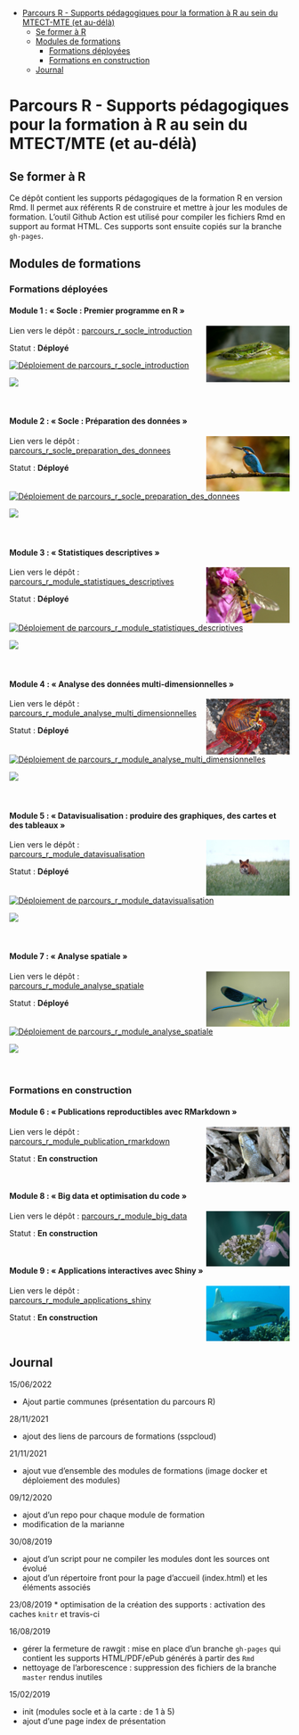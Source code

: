 
  - [Parcours R - Supports pédagogiques pour la formation à R au sein du MTECT-MTE (et
    au-délà)](#parcours-r---supports-pédagogiques-pour-la-formation-à-r-au-sein-du-mtect-mte-et-au-délà)
      - [Se former à R](#se-former-à-r)
      - [Modules de formations](#modules-de-formations)
          - [Formations déployées](#formations-déployées)
          - [Formations en construction](#formations-en-construction)
      - [Journal](#journal)

<!-- README.md est généré à partir du README.Rmd. Merci d'éditer ce fichier -->

# Parcours R - Supports pédagogiques pour la formation à R au sein du MTECT/MTE (et au-délà)

<!-- badges: start -->

<!-- badges: end -->

## Se former à R

Ce dépôt contient les supports pédagogiques de la formation R en version
Rmd. Il permet aux référents R de construire et mettre à jour les
modules de formation. L’outil Github Action est utilisé pour compiler
les fichiers Rmd en support au format HTML. Ces supports sont ensuite
copiés sur la branche `gh-pages`.

## Modules de formations

### Formations déployées

#### Module 1 : « Socle : Premier programme en R »

<img src="docs/assets/images/grenouille.jpg" alt="grenouille.jpg" align="right" style="width:150px;"/>

Lien vers le dépôt :
[parcours\_r\_socle\_introduction](https://github.com/MTES-MCT/parcours_r_socle_introduction)

Statut : **Déployé**

[![Déploiement de
parcours\_r\_socle\_introduction](https://github.com/MTES-MCT/parcours_r_socle_introduction/actions/workflows/rstudio-image-build.yml/badge.svg)](https://github.com/MTES-MCT/parcours_r_socle_introduction/actions/workflows/rstudio-image-build.yml)

[![](https://img.shields.io/badge/SSPCloud-ParcoursR_M1-blue)](https://datalab.sspcloud.fr/launcher/inseefrlab-helm-charts-datascience/rstudio?autoLaunch=true&onyxia.friendlyName=«ParcoursR_M1»&service.image.custom.enabled=true&service.image.custom.version=«ghcr.io%2Fmtes-mct%2Fparcours_r_socle_introduction-4.0.4»&security.allowlist.enabled=false&init.personalInit=«https%3A%2F%2Fraw.githubusercontent.com%2FMTES-MCT%2Fparcours-r%2Fmaster%2Finit_script_formation.sh»)

 

#### Module 2 : « Socle : Préparation des données »

<img src="docs/assets/images/martin.jpg" alt="martin.jpg" align="right" style="width:150px;"/>

Lien vers le dépôt :
[parcours\_r\_socle\_preparation\_des\_donnees](https://github.com/MTES-MCT/parcours_r_socle_preparation_des_donnees)

Statut : **Déployé**

[![Déploiement de
parcours\_r\_socle\_preparation\_des\_donnees](https://github.com/MTES-MCT/parcours_r_socle_preparation_des_donnees/actions/workflows/rstudio-image-build.yml/badge.svg)](https://github.com/MTES-MCT/parcours_r_socle_preparation_des_donnees/actions/workflows/rstudio-image-build.yml)

[![](https://img.shields.io/badge/SSPCloud-ParcoursR_M2-blue)](https://datalab.sspcloud.fr/launcher/inseefrlab-helm-charts-datascience/rstudio?autoLaunch=true&onyxia.friendlyName=«ParcoursR_M2»&service.image.custom.enabled=true&service.image.custom.version=«ghcr.io%2Fmtes-mct%2Fparcours_r_socle_preparation_des_donnees-4.0.4»&security.allowlist.enabled=false&init.personalInit=«https%3A%2F%2Fraw.githubusercontent.com%2FMTES-MCT%2Fparcours-r%2Fmaster%2Finit_script_formation.sh»)

 

#### Module 3 : « Statistiques descriptives »

<img src="docs/assets/images/pollinisateur.jpg" alt="pollinisateur.jpg" align="right" style="width:150px;"/>

Lien vers le dépôt :
[parcours\_r\_module\_statistiques\_descriptives](https://github.com/MTES-MCT/parcours_r_module_statistiques_descriptives)

Statut : **Déployé**

[![Déploiement de
parcours\_r\_module\_statistiques\_descriptives](https://github.com/MTES-MCT/parcours_r_module_statistiques_descriptives/actions/workflows/rstudio-image-build.yml/badge.svg)](https://github.com/MTES-MCT/parcours_r_module_statistiques_descriptives/actions/workflows/rstudio-image-build.yml)

[![](https://img.shields.io/badge/SSPCloud-ParcoursR_M3-blue)](https://datalab.sspcloud.fr/launcher/inseefrlab-helm-charts-datascience/rstudio?autoLaunch=true&onyxia.friendlyName=«ParcoursR_M3»&service.image.custom.enabled=true&service.image.custom.version=«ghcr.io%2Fmtes-mct%2Fparcours_r_module_statistiques_descriptives-4.0.4»&security.allowlist.enabled=false&init.personalInit=«https%3A%2F%2Fraw.githubusercontent.com%2FMTES-MCT%2Fparcours-r%2Fmaster%2Finit_script_formation.sh»)

 

#### Module 4 : « Analyse des données multi-dimensionnelles »

<img src="docs/assets/images/crabe.jpg" alt="crabe.jpg" align="right" style="width:150px;"/>

Lien vers le dépôt :
[parcours\_r\_module\_analyse\_multi\_dimensionnelles](https://github.com/MTES-MCT/parcours_r_module_analyse_multi_dimensionnelles)

Statut : **Déployé**

[![Déploiement de
parcours\_r\_module\_analyse\_multi\_dimensionnelles](https://github.com/MTES-MCT/parcours_r_module_analyse_multi_dimensionnelles/actions/workflows/rstudio-image-build.yml/badge.svg)](https://github.com/MTES-MCT/parcours_r_module_analyse_multi_dimensionnelles/actions/workflows/rstudio-image-build.yml)

[![](https://img.shields.io/badge/SSPCloud-ParcoursR_M4-blue)](https://datalab.sspcloud.fr/launcher/inseefrlab-helm-charts-datascience/rstudio?autoLaunch=true&onyxia.friendlyName=«ParcoursR_M4»&service.image.custom.enabled=true&service.image.custom.version=«ghcr.io%2Fmtes-mct%2Fparcours_r_module_analyse_multi_dimensionnelles-4.0.4»&security.allowlist.enabled=false&init.personalInit=«https%3A%2F%2Fraw.githubusercontent.com%2FMTES-MCT%2Fparcours-r%2Fmaster%2Finit_script_formation.sh»)

 

#### Module 5 : « Datavisualisation : produire des graphiques, des cartes et des tableaux »

<img src="docs/assets/images/renard.jpg" alt="renard.jpg" align="right" style="width:150px;"/>

Lien vers le dépôt :
[parcours\_r\_module\_datavisualisation](https://github.com/MTES-MCT/parcours_r_module_datavisualisation)

Statut : **Déployé**

[![Déploiement de
parcours\_r\_module\_datavisualisation](https://github.com/MTES-MCT/parcours_r_module_datavisualisation/actions/workflows/rstudio-image-build.yml/badge.svg)](https://github.com/MTES-MCT/parcours_r_module_datavisualisation/actions/workflows/rstudio-image-build.yml)

[![](https://img.shields.io/badge/SSPCloud-ParcoursR_M5-blue)](https://datalab.sspcloud.fr/launcher/inseefrlab-helm-charts-datascience/rstudio?autoLaunch=true&onyxia.friendlyName=«ParcoursR_M5»&service.image.custom.enabled=true&service.image.custom.version=«ghcr.io%2Fmtes-mct%2Fparcours_r_module_datavisualisation-4.0.4»&security.allowlist.enabled=false&init.personalInit=«https%3A%2F%2Fraw.githubusercontent.com%2FMTES-MCT%2Fparcours-r%2Fmaster%2Finit_script_formation.sh»)

 

#### Module 7 : « Analyse spatiale »

<img src="docs/assets/images/odonate.jpg" alt="odonate.jpg" align="right" style="width:150px;"/>

Lien vers le dépôt :
[parcours\_r\_module\_analyse\_spatiale](https://github.com/MTES-MCT/parcours_r_module_analyse_spatiale)

Statut : **Déployé**

[![Déploiement de
parcours\_r\_module\_analyse\_spatiale](https://github.com/MTES-MCT/parcours_r_module_analyse_spatiale/actions/workflows/rstudio-image-build.yml/badge.svg)](https://github.com/MTES-MCT/parcours_r_module_analyse_spatiale/actions/workflows/rstudio-image-build.yml)

[![](https://img.shields.io/badge/SSPCloud-ParcoursR_M7-blue)](https://datalab.sspcloud.fr/launcher/inseefrlab-helm-charts-datascience/rstudio?autoLaunch=true&onyxia.friendlyName=«ParcoursR_M7»&service.image.custom.enabled=true&service.image.custom.version=«ghcr.io%2Fmtes-mct%2Fparcours_r_module_analyse_spatiale-4.0.4»&security.allowlist.enabled=false&init.personalInit=«https%3A%2F%2Fraw.githubusercontent.com%2FMTES-MCT%2Fparcours-r%2Fmaster%2Finit_script_formation.sh»)

 

### Formations en construction

#### Module 6 : « Publications reproductibles avec RMarkdown »

<img src="docs/assets/images/vipere.jpg" alt="vipere.jpg" align="right" style="width:150px;"/>

Lien vers le dépôt :
[parcours\_r\_module\_publication\_rmarkdown](https://github.com/MTES-MCT/parcours_r_module_publication_rmarkdown)

Statut : **En construction**

 

#### Module 8 : « Big data et optimisation du code »

<img src="docs/assets/images/papillon.jpg" alt="papillon.jpg" align="right" style="width:150px;"/>

Lien vers le dépôt :
[parcours\_r\_module\_big\_data](https://github.com/MTES-MCT/parcours_r_module_big_data)

Statut : **En construction**

 

#### Module 9 : « Applications interactives avec Shiny »

<img src="docs/assets/images/Triaenodon_obesus.jpg" alt="Triaenodon_obesus.jpg" align="right" style="width:150px;"/>

Lien vers le dépôt :
[parcours\_r\_module\_applications\_shiny](https://github.com/MTES-MCT/parcours_r_module_applications_shiny)

Statut : **En construction**

 

## Journal

15/06/2022

  - Ajout partie communes (présentation du parcours R)

28/11/2021

  - ajout des liens de parcours de formations (sspcloud)

21/11/2021

  - ajout vue d’ensemble des modules de formations (image docker et
    déploiement des modules)

09/12/2020

  - ajout d’un repo pour chaque module de formation
  - modification de la marianne

30/08/2019

  - ajout d’un script pour ne compiler les modules dont les sources ont
    évolué
  - ajout d’un répertoire front pour la page d’accueil (index.html) et
    les éléments associés

23/08/2019 \* optimisation de la création des supports : activation des
caches `knitr` et travis-ci

16/08/2019

  - gérer la fermeture de rawgit : mise en place d’un branche `gh-pages`
    qui contient les supports HTML/PDF/ePub générés à partir des `Rmd`
  - nettoyage de l’arborescence : suppression des fichiers de la branche
    `master` rendus inutiles

15/02/2019

  - init (modules socle et à la carte : de 1 à 5)
  - ajout d’une page index de présentation
